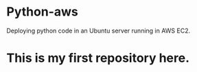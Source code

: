 # Python-aws
Deploying python code in an Ubuntu server running in AWS EC2.
# This is my first repository here.
